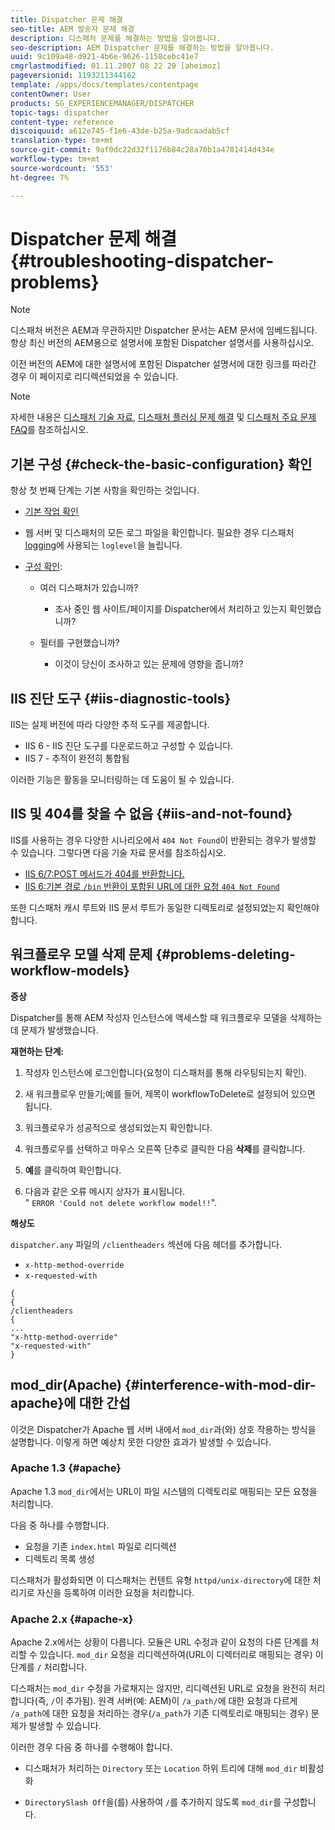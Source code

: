 ```yaml
---
title: Dispatcher 문제 해결
seo-title: AEM 발송자 문제 해결
description: 디스패처 문제를 해결하는 방법을 알아봅니다.
seo-description: AEM Dispatcher 문제를 해결하는 방법을 알아봅니다.
uuid: 9c109a48-d921-4b6e-9626-1158cebc41e7
cmgrlastmodified: 01.11.2007 08 22 29 [aheimoz]
pageversionid: 1193211344162
template: /apps/docs/templates/contentpage
contentOwner: User
products: SG_EXPERIENCEMANAGER/DISPATCHER
topic-tags: dispatcher
content-type: reference
discoiquuid: a612e745-f1e6-43de-b25a-9adcaadab5cf
translation-type: tm+mt
source-git-commit: 9af0dc22d32f1176b84c28a70b1a4701414d434e
workflow-type: tm+mt
source-wordcount: '553'
ht-degree: 7%

---
```



# Dispatcher 문제 해결 {#troubleshooting-dispatcher-problems}

>[!NOTE]
>
>디스패처 버전은 AEM과 무관하지만 Dispatcher 문서는 AEM 문서에 임베드됩니다. 항상 최신 버전의 AEM용으로 설명서에 포함된 Dispatcher 설명서를 사용하십시오.
>
>이전 버전의 AEM에 대한 설명서에 포함된 Dispatcher 설명서에 대한 링크를 따라간 경우 이 페이지로 리디렉션되었을 수 있습니다.

>[!NOTE]
>
>자세한 내용은 [디스패처 기술 자료](https://helpx.adobe.com/cq/kb/index/dispatcher.html), [디스패처 플러싱 문제 해결](https://helpx.adobe.com/adobe-cq/kb/troubleshooting-dispatcher-flushing-issues.html) 및 [디스패처 주요 문제 FAQ](dispatcher-faq.md)를 참조하십시오.

## 기본 구성 {#check-the-basic-configuration} 확인

항상 첫 번째 단계는 기본 사항을 확인하는 것입니다.

* [기본 작업 확인](/help/using/dispatcher-configuration.md#confirming-basic-operation)
* 웹 서버 및 디스패처의 모든 로그 파일을 확인합니다. 필요한 경우 디스패처 [logging](/help/using/dispatcher-configuration.md#logging)에 사용되는 `loglevel`을 늘립니다.

* [구성 확인](/help/using/dispatcher-configuration.md):

   * 여러 디스패처가 있습니까?

      * 조사 중인 웹 사이트/페이지를 Dispatcher에서 처리하고 있는지 확인했습니까?
   * 필터를 구현했습니까?

      * 이것이 당신이 조사하고 있는 문제에 영향을 줍니까?


## IIS 진단 도구 {#iis-diagnostic-tools}

IIS는 실제 버전에 따라 다양한 추적 도구를 제공합니다.

* IIS 6 - IIS 진단 도구를 다운로드하고 구성할 수 있습니다.
* IIS 7 - 추적이 완전히 통합됨

이러한 기능은 활동을 모니터링하는 데 도움이 될 수 있습니다.

## IIS 및 404를 찾을 수 없음 {#iis-and-not-found}

IIS를 사용하는 경우 다양한 시나리오에서 `404 Not Found`이 반환되는 경우가 발생할 수 있습니다. 그렇다면 다음 기술 자료 문서를 참조하십시오.

* [IIS 6/7:POST 메서드가 404를 반환합니다.](https://helpx.adobe.com/dispatcher/kb/IIS6IsapiFilters.html)
* [IIS 6:기본 경로  `/bin` 반환이 포함된 URL에 대한 요청  `404 Not Found`](https://helpx.adobe.com/dispatcher/kb/RequestsToBinDirectoryFailInIIS6.html)

또한 디스패처 캐시 루트와 IIS 문서 루트가 동일한 디렉토리로 설정되었는지 확인해야 합니다.

## 워크플로우 모델 삭제 문제 {#problems-deleting-workflow-models}

**증상**

Dispatcher를 통해 AEM 작성자 인스턴스에 액세스할 때 워크플로우 모델을 삭제하는 데 문제가 발생했습니다.

**재현하는 단계:**

1. 작성자 인스턴스에 로그인합니다(요청이 디스패처를 통해 라우팅되는지 확인).
1. 새 워크플로우 만들기;예를 들어, 제목이 workflowToDelete로 설정되어 있으면 됩니다.
1. 워크플로우가 성공적으로 생성되었는지 확인합니다.
1. 워크플로우를 선택하고 마우스 오른쪽 단추로 클릭한 다음 **삭제**&#x200B;를 클릭합니다.

1. **예**&#x200B;를 클릭하여 확인합니다.
1. 다음과 같은 오류 메시지 상자가 표시됩니다.\
   &quot; `ERROR 'Could not delete workflow model!!`&quot;.

**해상도**

`dispatcher.any` 파일의 `/clientheaders` 섹션에 다음 헤더를 추가합니다.

* `x-http-method-override`
* `x-requested-with`

```
{  
{  
/clientheaders  
{  
...  
"x-http-method-override"  
"x-requested-with"  
}
```

## mod_dir(Apache) {#interference-with-mod-dir-apache}에 대한 간섭

이것은 Dispatcher가 Apache 웹 서버 내에서 `mod_dir`과(와) 상호 작용하는 방식을 설명합니다. 이렇게 하면 예상치 못한 다양한 효과가 발생할 수 있습니다.

### Apache 1.3 {#apache}

Apache 1.3 `mod_dir`에서는 URL이 파일 시스템의 디렉토리로 매핑되는 모든 요청을 처리합니다.

다음 중 하나를 수행합니다.

* 요청을 기존 `index.html` 파일로 리디렉션
* 디렉토리 목록 생성

디스패처가 활성화되면 이 디스패처는 컨텐트 유형 `httpd/unix-directory`에 대한 처리기로 자신을 등록하여 이러한 요청을 처리합니다.

### Apache 2.x {#apache-x}

Apache 2.x에서는 상황이 다릅니다. 모듈은 URL 수정과 같이 요청의 다른 단계를 처리할 수 있습니다. `mod_dir` 요청을 리디렉션하여(URL이 디렉터리로 매핑되는 경우) 이 단계를  `/` 처리합니다.

디스패처는 `mod_dir` 수정을 가로채지는 않지만, 리디렉션된 URL로 요청을 완전히 처리합니다(즉, `/`이 추가됨). 원격 서버(예: AEM)이 `/a_path/`에 대한 요청과 다르게 `/a_path`에 대한 요청을 처리하는 경우(`/a_path`가 기존 디렉토리로 매핑되는 경우) 문제가 발생할 수 있습니다.

이러한 경우 다음 중 하나를 수행해야 합니다.

* 디스패처가 처리하는 `Directory` 또는 `Location` 하위 트리에 대해 `mod_dir` 비활성화

* `DirectorySlash Off`을(를) 사용하여 `/`를 추가하지 않도록 `mod_dir`를 구성합니다.
